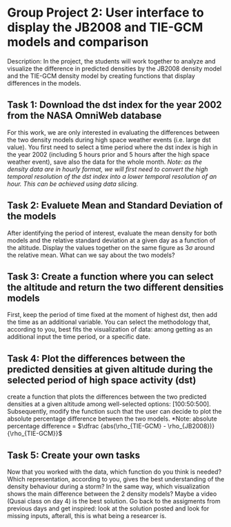 # Group Project 2: User interface to display the JB2008 and TIE-GCM models and comparison
Description: In the project, the students will work together to analyze and visualize the difference in predicted densities by the JB2008 density model and the TIE-GCM density model by creating functions that display differences in the models.


## Task 1: Download the dst index for the year 2002 from the NASA OmniWeb database
For this work, we are only interested in evaluating the differences between the two density models during high space weather events (i.e. large dst value). You first need to select a time period where the dst index is high in the year 2002 (including 5 hours prior and 5 hours after the high space weather event), save also the data for the whole month. *Note: as the density data are in hourly format, we will first need to convert the high temporal resolution of the dst index into a lower temporal resolution of an hour. This can be achieved using data slicing.*

## Task 2: Evaluete Mean and Standard Deviation of the models
After identifying the period of interest, evaluate the mean density for both models and the relative standard deviation at a given day as a function of the altitude. Display the values together on the same figure as $3\sigma$ around the relative mean. What can we say about the two models?

## Task 3: Create a function where you can select the altitude and return the two different densities models 
First, keep the period of time fixed at the moment of highest dst, then add the time as an additional variable. You can select the methodology that, according to you, best fits the visualization of data: among getting as an additional input the time period, or a specific date.

## Task 4: Plot the differences between the predicted densities at given altitude during the selected period of high space activity (dst)
create a function that plots the differences between the two predicted densities at a given altitude among well-selected options: [100:50:500]. Subsequently, modify the function such that the user can decide to plot the absolute percentage difference between the two models. *Note: absolute percentage difference = $\dfrac {abs(\rho_{TIE-GCM} - \rho_{JB2008})}{\rho_{TIE-GCM}}$

## Task 5: Create your own tasks
Now that you worked with the data, which function do you think is needed? Which representation, according to you, gives the best understanding of the density behaviour during a storm? In the same way, which visualization shows the main difference between the 2 density models? Maybe a video (Qusai class on day 4) is the best solution. Go back to the assigments from previous days and get inspired: look at the solution posted and look for missing inputs, afterall, this is what being a researcer is. 




